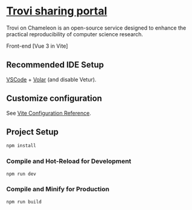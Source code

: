# [Trovi sharing portal](https://chameleoncloud.readthedocs.io/en/latest/technical/sharing.html)

Trovi on Chameleon is an open-source service designed to enhance the practical reproducibility of computer science research.

Front-end [Vue 3 in Vite]

## Recommended IDE Setup

[VSCode](https://code.visualstudio.com/) + [Volar](https://marketplace.visualstudio.com/items?itemName=Vue.volar) (and disable Vetur).

## Customize configuration

See [Vite Configuration Reference](https://vitejs.dev/config/).

## Project Setup

```sh
npm install
```

### Compile and Hot-Reload for Development

```sh
npm run dev
```

### Compile and Minify for Production

```sh
npm run build
```
